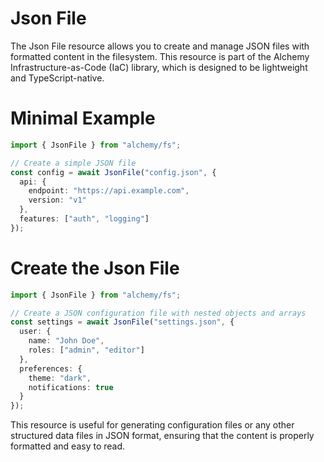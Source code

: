 # Json File

The Json File resource allows you to create and manage JSON files with formatted content in the filesystem. This resource is part of the Alchemy Infrastructure-as-Code (IaC) library, which is designed to be lightweight and TypeScript-native.

# Minimal Example

```ts
import { JsonFile } from "alchemy/fs";

// Create a simple JSON file
const config = await JsonFile("config.json", {
  api: {
    endpoint: "https://api.example.com",
    version: "v1"
  },
  features: ["auth", "logging"]
});
```

# Create the Json File

```ts
import { JsonFile } from "alchemy/fs";

// Create a JSON configuration file with nested objects and arrays
const settings = await JsonFile("settings.json", {
  user: {
    name: "John Doe",
    roles: ["admin", "editor"]
  },
  preferences: {
    theme: "dark",
    notifications: true
  }
});
```

This resource is useful for generating configuration files or any other structured data files in JSON format, ensuring that the content is properly formatted and easy to read.